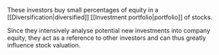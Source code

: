 These investors buy small percentages of equity in a [[Diversification|diversified]] [[Investment portfolio|portfolio]] of stocks. 

Since they intensively analyse potential new investments into company equity, they act as a reference to other investors and can thus greatly influence stock valuation.